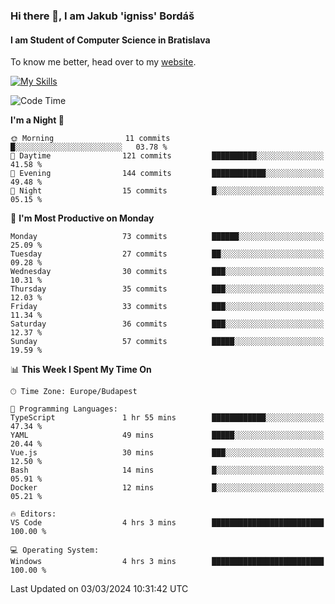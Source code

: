 ### Hi there 👋, I am Jakub 'igniss' Bordáš

#### I am Student of Computer Science in Bratislava
To know me better, head over to my [website](https://bordas.sk).

[![My Skills](https://skillicons.dev/icons?i=js,html,css,figma,svelte,java,kotlin,python,postgresql,typescript,nest,nodejs)](https://bordas.sk)


<!--START_SECTION:waka-->
![Code Time](http://img.shields.io/badge/Code%20Time-1%2C416%20hrs%2019%20mins-blue)

**I'm a Night 🦉** 

```text
🌞 Morning                11 commits          █░░░░░░░░░░░░░░░░░░░░░░░░   03.78 % 
🌆 Daytime                121 commits         ██████████░░░░░░░░░░░░░░░   41.58 % 
🌃 Evening                144 commits         ████████████░░░░░░░░░░░░░   49.48 % 
🌙 Night                  15 commits          █░░░░░░░░░░░░░░░░░░░░░░░░   05.15 % 
```
📅 **I'm Most Productive on Monday** 

```text
Monday                   73 commits          ██████░░░░░░░░░░░░░░░░░░░   25.09 % 
Tuesday                  27 commits          ██░░░░░░░░░░░░░░░░░░░░░░░   09.28 % 
Wednesday                30 commits          ███░░░░░░░░░░░░░░░░░░░░░░   10.31 % 
Thursday                 35 commits          ███░░░░░░░░░░░░░░░░░░░░░░   12.03 % 
Friday                   33 commits          ███░░░░░░░░░░░░░░░░░░░░░░   11.34 % 
Saturday                 36 commits          ███░░░░░░░░░░░░░░░░░░░░░░   12.37 % 
Sunday                   57 commits          █████░░░░░░░░░░░░░░░░░░░░   19.59 % 
```


📊 **This Week I Spent My Time On** 

```text
🕑︎ Time Zone: Europe/Budapest

💬 Programming Languages: 
TypeScript               1 hr 55 mins        ████████████░░░░░░░░░░░░░   47.34 % 
YAML                     49 mins             █████░░░░░░░░░░░░░░░░░░░░   20.44 % 
Vue.js                   30 mins             ███░░░░░░░░░░░░░░░░░░░░░░   12.50 % 
Bash                     14 mins             █░░░░░░░░░░░░░░░░░░░░░░░░   05.91 % 
Docker                   12 mins             █░░░░░░░░░░░░░░░░░░░░░░░░   05.21 % 

🔥 Editors: 
VS Code                  4 hrs 3 mins        █████████████████████████   100.00 % 

💻 Operating System: 
Windows                  4 hrs 3 mins        █████████████████████████   100.00 % 
```


 Last Updated on 03/03/2024 10:31:42 UTC
<!--END_SECTION:waka-->
